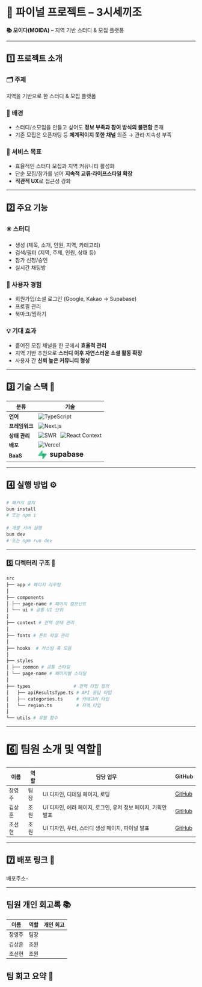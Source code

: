 # 🧩 파이널 프로젝트 – 3시세끼조

**📚 모이다(MOIDA)** – 지역 기반 스터디 & 모집 플랫폼

---

## 1️⃣ 프로젝트 소개

### 🗂 주제

지역을 기반으로 한 스터디 & 모집 플랫폼

### 🧭 배경

- 스터디/소모임을 만들고 싶어도 **정보 부족과 참여 방식의 불편함** 존재
- 기존 모집은 오픈채팅 등 **체계적이지 못한 채널** 의존 → 관리·지속성 부족

### 🎯 서비스 목표

- 효율적인 스터디 모집과 지역 커뮤니티 활성화
- 단순 모집/참가를 넘어 **지속적 교류·라이프스타일 확장**
- **직관적 UX**로 접근성 강화

---

## 2️⃣ 주요 기능

### ✳️ 스터디

- 생성 (제목, 소개, 인원, 지역, 카테고리)
- 검색/필터 (지역, 주제, 인원, 상태 등)
- 참가 신청/승인
- 실시간 채팅방

### 👤 사용자 경험

- 회원가입/소셜 로그인 (Google, Kakao → Supabase)
- 프로필 관리
- 북마크/찜하기

### 💡 기대 효과

- 흩어진 모집 채널을 한 곳에서 **효율적 관리**
- 지역 기반 추천으로 **스터디 이후 자연스러운 소셜 활동 확장**
- 사용자 간 **신뢰 높은 커뮤니티 형성**

---

## 3️⃣ 기술 스택 🧰

<table>
  <thead>
    <tr>
      <th>분류</th>
      <th>기술</th>
    </tr>
  </thead>
  <tbody>
    <tr>
      <td><strong>언어</strong></td>
      <td><img src="https://cdn.jsdelivr.net/gh/devicons/devicon/icons/typescript/typescript-original.svg" width="40" alt="TypeScript" /></td>
    </tr>
    <tr>
      <td><strong>프레임워크</strong></td>
      <td><img src="https://cdn.jsdelivr.net/gh/devicons/devicon/icons/nextjs/nextjs-original.svg" width="40" alt="Next.js" /></td>
    </tr>
    <tr>
      <td><strong>상태 관리</strong></td>
      <td>
          <img src="https://raw.githubusercontent.com/vercel/swr/main/docs/logo.svg" width="48" alt="SWR" />
          &nbsp;
        <img src="https://cdn.jsdelivr.net/gh/devicons/devicon/icons/react/react-original.svg" width="40" alt="React Context" />
      </td>
    </tr>
    <tr>
      <td><strong>배포</strong></td>
      <td><img src="https://api.iconify.design/simple-icons:vercel.svg" width="40" alt="Vercel" /></td>
    </tr>
    <tr>
      <td><strong>BaaS</strong></td>
       <td>
        <img src="https://raw.githubusercontent.com/supabase/supabase/master/apps/docs/public/img/supabase-logo-wordmark--light.svg" width="120" alt="Supabase" />
     </td>
    </tr>
  </tbody>
</table>

---

## 4️⃣ 실행 방법 ⚙️

```bash
# 패키지 설치
bun install
# 또는 npm i

# 개발 서버 실행
bun dev
# 또는 npm run dev
```

---

### 5️⃣ 디렉터리 구조 📁

```bash
src
├── app # 페이지 라우팅
│
├── components
│ ├── page-name # 페이지 컴포넌트
│ └── ui # 공통 UI 단위
│
├── context # 전역 상태 관리
│
├── fonts # 폰트 파일 관리
│
├── hooks  # 커스텀 훅 모음
│
├── styles
│ ├── common # 공통 스타일
│ └── page-name # 페이지별 스타일
│
├── types                # 전역 타입 정의
│   ├── apiResultsType.ts # API 응답 타입
│   ├── categories.ts     # 카테고리 타입
│   └── region.ts         # 지역 타입
│
└── utils # 유틸 함수

```

---

# 6️⃣ 팀원 소개 및 역할👥

| 이름   | 역할 | 담당 업무                                                     | GitHub                                 |
| ------ | ---- | ------------------------------------------------------------- | -------------------------------------- |
| 장영주 | 팀장 | UI 디자인, 디테일 페이지, 로딩                                | [GitHub](https://github.com/JYJ7435)   |
| 김상훈 | 조원 | UI 디자인, 에러 페이지, 로그인, 유저 정보 페이지, 기획안 발표 | [GitHub](https://github.com/ksh2998)   |
| 조선현 | 조원 | UI 디자인, 푸터, 스터디 생성 페이지, 파이널 발표              | [GitHub](https://github.com/hana12051) |

---

## 7️⃣ 배포 링크 🔗

배포주소-

---

## 팀원 개인 회고록 📚

| 이름   | 역할 | 개인 회고 |
| ------ | ---- | --------- |
| 장영주 | 팀장 |           |
| 김상훈 | 조원 |           |
| 조선현 | 조원 |           |

## 팀 회고 요약 📔
